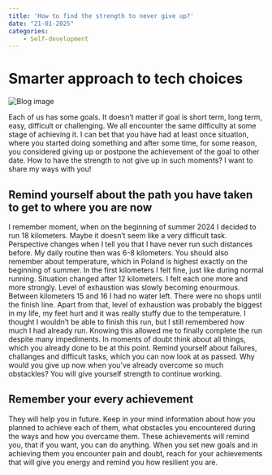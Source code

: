 ```yaml
---
title: 'How to find the strength to never give up?'
date: "21-01-2025"
categories:
    - Self-development
---
```


# Smarter approach to tech choices

![Blog image](/ro/ro-strength-give-up.png)

Each of us has some goals. It doesn’t matter if goal is short term, long term, easy, difficult or challenging. We all encounter the same difficulty at some stage of achieving it. I can bet that you have had at least once situation, where you started doing something and after some time, for some reason, you considered giving up or postpone the achievement of the goal to other date. How to have the strength to not give up in such moments? I want to share my ways with you!

## Remind yourself about the path you have taken to get to where you are now

I remember moment, when on the beginning of summer 2024 I decided to run 18 kilometers. Maybe it doesn’t seem like a very difficult task. Perspective changes when I tell you that I have never run such distances before. My daily routine then was 6-8 kilometers. You should also remember about temperature, which in Poland is highest exactly on the beginning of summer. In the first kilometers I felt fine, just like during normal running. Situation changed after 12 kilometers. I felt each one more and more strongly. Level of exhaustion was slowly becoming enourmous. Between kilometers 15 and 16 I had no water left. There were no shops until the finish line. Apart from that, level of exhaustion was probably the biggest in my life, my feet hurt and it was really stuffy due to the temperature. I thought I wouldn’t be able to finish this run, but I still remembered how much I had already run. Knowing this allowed me to finally complete the run despite many impediments. In moments of doubt think about all things, which you already done to be at this point. Remind yourself about failures, challanges and difficult tasks, which you can now look at as passed. Why would you give up now when you’ve already overcome so much obstackles? You will give yourself strength to continue working.

## Remember your every achievement 

They will help you in future. Keep in your mind information about how you planned to achieve each of them, what obstacles you encountered during the ways and how you overcame them. These achievements will remind you, that if you want, you can do anything. When you set new goals and in achieving them you encounter pain and doubt, reach for your achievements that will give you energy and remind you how resilient you are.

